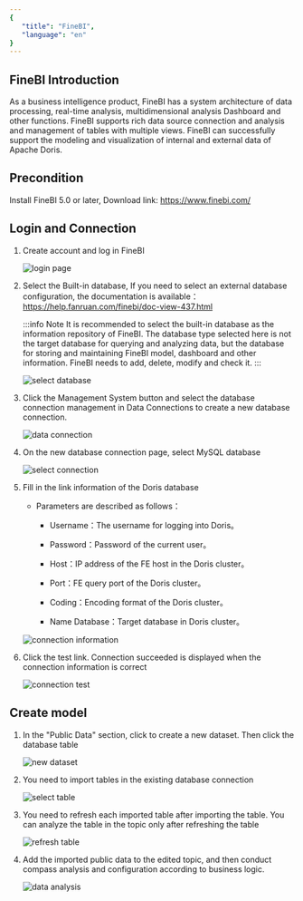 ```yaml
---
{
   "title": "FineBI",
   "language": "en"
}
---
```


<!--
Licensed to the Apache Software Foundation (ASF) under one
or more contributor license agreements.  See the NOTICE file
distributed with this work for additional information
regarding copyright ownership.  The ASF licenses this file
to you under the Apache License, Version 2.0 (the
"License"); you may not use this file except in compliance
with the License.  You may obtain a copy of the License at

  http://www.apache.org/licenses/LICENSE-2.0

Unless required by applicable law or agreed to in writing,
software distributed under the License is distributed on an
"AS IS" BASIS, WITHOUT WARRANTIES OR CONDITIONS OF ANY
KIND, either express or implied.  See the License for the
specific language governing permissions and limitations
under the License.
-->

## FineBI Introduction

As a business intelligence product, FineBI has a system architecture of data processing, real-time analysis, multidimensional analysis Dashboard and other functions. FineBI supports rich data source connection and analysis and management of tables with multiple views. FineBI can successfully support the modeling and visualization of internal and external data of Apache Doris.

## Precondition

Install FineBI 5.0 or later, Download link: https://www.finebi.com/

## Login and Connection

1. Create  account and  log in FineBI

   ![login page](/images/bi-finebi-en-1.png)

2. Select the Built-in database, If you need to select an external database configuration, the documentation is available：https://help.fanruan.com/finebi/doc-view-437.html

   :::info Note
   It is recommended to select the built-in database as the information repository of FineBI. The database type selected here is not the target database for querying and analyzing data, but the database for storing and maintaining FineBI model, dashboard and other information. FineBI needs to add, delete, modify and check it.
   :::

   ![select database](/images/bi-finebi-en-2.png)

3. Click the Management System button and select the database connection management in Data Connections to create a new database connection.

   ![data connection](/images/bi-finebi-en-3.png)

4. On the new database connection page, select MySQL database

   ![select connection](/images/bi-finebi-en-4.png)

5. Fill in the link information of the Doris database

    - Parameters are described as follows：

        - Username：The username for logging into Doris。

        - Password：Password of the current user。

        - Host：IP address of the FE host in the Doris cluster。

        - Port：FE query port of the Doris cluster。

        - Coding：Encoding format of the Doris cluster。

        - Name Database：Target database in Doris cluster。

   ![connection information](/images/bi-finebi-en-5.png)

6. Click the test link. Connection succeeded is displayed when the connection information is correct

   ![connection test](/images/bi-finebi-en-6.png)

## Create  model

1. In the "Public Data" section, click to create a new dataset. Then click the database table

   ![new dataset](/images/bi-finebi-en-7.png)

2. You need to import tables in the existing database connection

   ![select table](/images/bi-finebi-en-8.png)

3. You need to refresh each imported table after importing the table. You can analyze the table in the topic only after refreshing the table

   ![refresh table](/images/bi-finebi-en-9.png)

4. Add the imported public data to the edited topic, and then conduct compass analysis and configuration according to business logic.

   ![data analysis](/images/bi-finebi-en-10.png)
